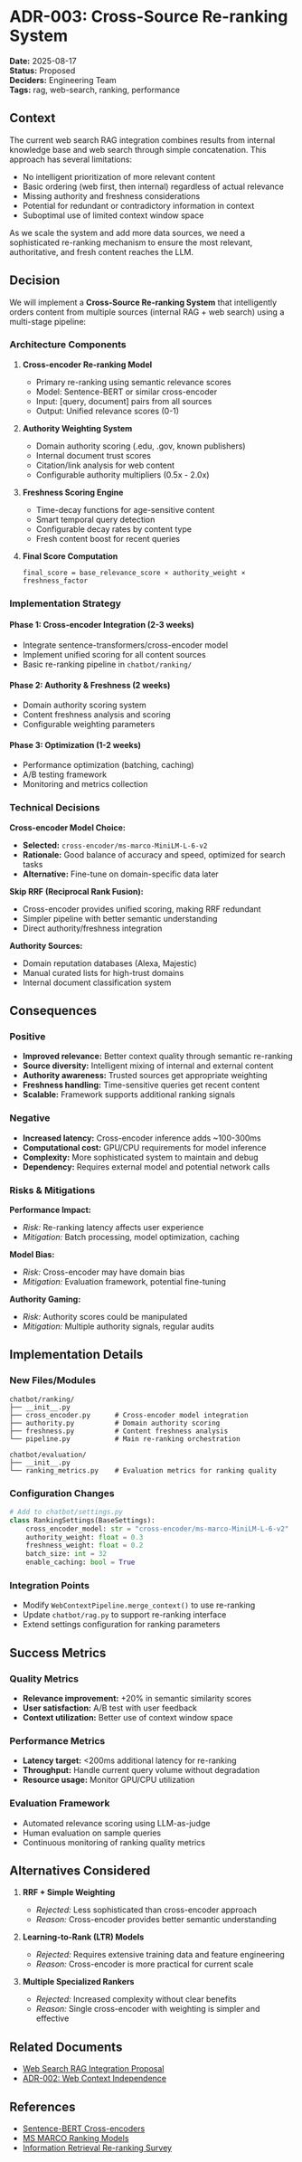 # ADR-003: Cross-Source Re-ranking System

**Date:** 2025-08-17  
**Status:** Proposed  
**Deciders:** Engineering Team  
**Tags:** rag, web-search, ranking, performance

## Context

The current web search RAG integration combines results from internal knowledge base and web search through simple concatenation. This approach has several limitations:

- No intelligent prioritization of more relevant content
- Basic ordering (web first, then internal) regardless of actual relevance
- Missing authority and freshness considerations
- Potential for redundant or contradictory information in context
- Suboptimal use of limited context window space

As we scale the system and add more data sources, we need a sophisticated re-ranking mechanism to ensure the most relevant, authoritative, and fresh content reaches the LLM.

## Decision

We will implement a **Cross-Source Re-ranking System** that intelligently orders content from multiple sources (internal RAG + web search) using a multi-stage pipeline:

### Architecture Components

1. **Cross-encoder Re-ranking Model**
   - Primary re-ranking using semantic relevance scores
   - Model: Sentence-BERT or similar cross-encoder
   - Input: [query, document] pairs from all sources
   - Output: Unified relevance scores (0-1)

2. **Authority Weighting System**
   - Domain authority scoring (.edu, .gov, known publishers)
   - Internal document trust scores
   - Citation/link analysis for web content
   - Configurable authority multipliers (0.5x - 2.0x)

3. **Freshness Scoring Engine**
   - Time-decay functions for age-sensitive content
   - Smart temporal query detection
   - Configurable decay rates by content type
   - Fresh content boost for recent queries

4. **Final Score Computation**
   ```
   final_score = base_relevance_score × authority_weight × freshness_factor
   ```

### Implementation Strategy

#### Phase 1: Cross-encoder Integration (2-3 weeks)
- Integrate sentence-transformers/cross-encoder model
- Implement unified scoring for all content sources
- Basic re-ranking pipeline in `chatbot/ranking/`

#### Phase 2: Authority & Freshness (2 weeks)  
- Domain authority scoring system
- Content freshness analysis and scoring
- Configurable weighting parameters

#### Phase 3: Optimization (1-2 weeks)
- Performance optimization (batching, caching)
- A/B testing framework
- Monitoring and metrics collection

### Technical Decisions

**Cross-encoder Model Choice:**
- **Selected:** `cross-encoder/ms-marco-MiniLM-L-6-v2`
- **Rationale:** Good balance of accuracy and speed, optimized for search tasks
- **Alternative:** Fine-tune on domain-specific data later

**Skip RRF (Reciprocal Rank Fusion):**
- Cross-encoder provides unified scoring, making RRF redundant
- Simpler pipeline with better semantic understanding
- Direct authority/freshness integration

**Authority Sources:**
- Domain reputation databases (Alexa, Majestic)
- Manual curated lists for high-trust domains
- Internal document classification system

## Consequences

### Positive
- **Improved relevance:** Better context quality through semantic re-ranking
- **Source diversity:** Intelligent mixing of internal and external content  
- **Authority awareness:** Trusted sources get appropriate weighting
- **Freshness handling:** Time-sensitive queries get recent content
- **Scalable:** Framework supports additional ranking signals

### Negative
- **Increased latency:** Cross-encoder inference adds ~100-300ms
- **Computational cost:** GPU/CPU requirements for model inference
- **Complexity:** More sophisticated system to maintain and debug
- **Dependency:** Requires external model and potential network calls

### Risks & Mitigations

**Performance Impact:**
- *Risk:* Re-ranking latency affects user experience
- *Mitigation:* Batch processing, model optimization, caching

**Model Bias:**
- *Risk:* Cross-encoder may have domain bias
- *Mitigation:* Evaluation framework, potential fine-tuning

**Authority Gaming:**
- *Risk:* Authority scores could be manipulated
- *Mitigation:* Multiple authority signals, regular audits

## Implementation Details

### New Files/Modules
```
chatbot/ranking/
├── __init__.py
├── cross_encoder.py      # Cross-encoder model integration
├── authority.py          # Domain authority scoring
├── freshness.py          # Content freshness analysis
└── pipeline.py           # Main re-ranking orchestration

chatbot/evaluation/
├── __init__.py
└── ranking_metrics.py    # Evaluation metrics for ranking quality
```

### Configuration Changes
```python
# Add to chatbot/settings.py
class RankingSettings(BaseSettings):
    cross_encoder_model: str = "cross-encoder/ms-marco-MiniLM-L-6-v2"
    authority_weight: float = 0.3
    freshness_weight: float = 0.2
    batch_size: int = 32
    enable_caching: bool = True
```

### Integration Points
- Modify `WebContextPipeline.merge_context()` to use re-ranking
- Update `chatbot/rag.py` to support re-ranking interface
- Extend settings configuration for ranking parameters

## Success Metrics

### Quality Metrics
- **Relevance improvement:** +20% in semantic similarity scores
- **User satisfaction:** A/B test with user feedback
- **Context utilization:** Better use of context window space

### Performance Metrics  
- **Latency target:** <200ms additional latency for re-ranking
- **Throughput:** Handle current query volume without degradation
- **Resource usage:** Monitor GPU/CPU utilization

### Evaluation Framework
- Automated relevance scoring using LLM-as-judge
- Human evaluation on sample queries
- Continuous monitoring of ranking quality metrics

## Alternatives Considered

1. **RRF + Simple Weighting**
   - *Rejected:* Less sophisticated than cross-encoder approach
   - *Reason:* Cross-encoder provides better semantic understanding

2. **Learning-to-Rank (LTR) Models**
   - *Rejected:* Requires extensive training data and feature engineering  
   - *Reason:* Cross-encoder is more practical for current scale

3. **Multiple Specialized Rankers**
   - *Rejected:* Increased complexity without clear benefits
   - *Reason:* Single cross-encoder with weighting is simpler and effective

## Related Documents
- [Web Search RAG Integration Proposal](../proposals/web_search_rag_integration.md)
- [ADR-002: Web Context Independence](002-web-context-independence.md)

## References
- [Sentence-BERT Cross-encoders](https://www.sbert.net/examples/applications/cross-encoder/README.html)
- [MS MARCO Ranking Models](https://github.com/microsoft/MSMARCO-Passage-Ranking)
- [Information Retrieval Re-ranking Survey](https://arxiv.org/abs/2006.05324)